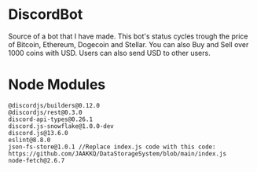 # DiscordBot
Source of a bot that I have made. 
This bot's status cycles trough the price of Bitcoin, Ethereum, Dogecoin and Stellar. 
You can also Buy and Sell over 1000 coins with USD. Users can also send USD to other users.

# Node Modules
```
@discordjs/builders@0.12.0
@discordjs/rest@0.3.0
discord-api-types@0.26.1
discord.js-snowflake@1.0.0-dev
discord.js@13.6.0
eslint@8.8.0
json-fs-store@1.0.1 //Replace index.js code with this code: https://github.com/JAAKKQ/DataStorageSystem/blob/main/index.js
node-fetch@2.6.7
```
